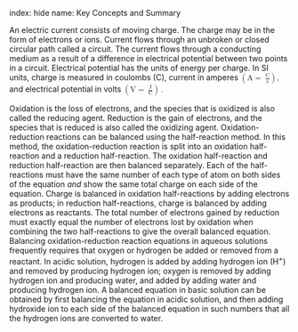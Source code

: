 index: hide
name: Key Concepts and Summary

An electric current consists of moving charge. The charge may be in the form of electrons or ions. Current flows through an unbroken or closed circular path called a circuit. The current flows through a conducting medium as a result of a difference in electrical potential between two points in a circuit. Electrical potential has the units of energy per charge. In SI units, charge is measured in coulombs (C), current in amperes <math xmlns:q="http://cnx.rice.edu/qml/1.0" xmlns:m="http://www.w3.org/1998/Math/MathML" xmlns:bib="http://bibtexml.sf.net/" xmlns:md="http://cnx.rice.edu/mdml" xmlns="http://cnx.rice.edu/cnxml"><mrow><mrow><mo>(</mo><mrow><mtext>A</mtext><mo>=</mo><mspace width="0.2em"/><mfrac><mtext>C</mtext><mtext>s</mtext></mfrac></mrow><mo>)</mo></mrow><mo>,</mo></mrow></math> and electrical potential in volts <math xmlns:q="http://cnx.rice.edu/qml/1.0" xmlns:m="http://www.w3.org/1998/Math/MathML" xmlns:bib="http://bibtexml.sf.net/" xmlns:md="http://cnx.rice.edu/mdml" xmlns="http://cnx.rice.edu/cnxml"><mrow><mrow><mo>(</mo><mrow><mtext>V</mtext><mo>=</mo><mspace width="0.2em"/><mfrac><mtext>J</mtext><mtext>C</mtext></mfrac></mrow><mo>)</mo><mo>.</mo></mrow></mrow></math>

Oxidation is the loss of electrons, and the species that is oxidized is also called the reducing agent. Reduction is the gain of electrons, and the species that is reduced is also called the oxidizing agent. Oxidation-reduction reactions can be balanced using the half-reaction method. In this method, the oxidation-reduction reaction is split into an oxidation half-reaction and a reduction half-reaction. The oxidation half-reaction and reduction half-reaction are then balanced separately. Each of the half-reactions must have the same number of each type of atom on both sides of the equation  *and* show the same total charge on each side of the equation. Charge is balanced in oxidation half-reactions by adding electrons as products; in reduction half-reactions, charge is balanced by adding electrons as reactants. The total number of electrons gained by reduction must exactly equal the number of electrons lost by oxidation when combining the two half-reactions to give the overall balanced equation. Balancing oxidation-reduction reaction equations in aqueous solutions frequently requires that oxygen or hydrogen be added or removed from a reactant. In acidic solution, hydrogen is added by adding hydrogen ion (H<sup>+</sup>) and removed by producing hydrogen ion; oxygen is removed by adding hydrogen ion and producing water, and added by adding water and producing hydrogen ion. A balanced equation in basic solution can be obtained by first balancing the equation in acidic solution, and then adding hydroxide ion to each side of the balanced equation in such numbers that all the hydrogen ions are converted to water.
